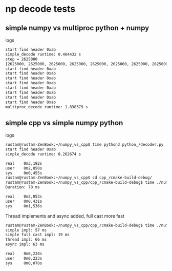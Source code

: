 # np decode tests
## simple numpy vs multiproc python + numpy
logs
```bash
start find header 0xab
simple_decode runtime: 0.404432 s
step = 2625000
[2625000, 2625000, 2625000, 2625000, 2625000, 2625000, 2625000, 2625000]
start find header 0xab
start find header 0xab
start find header 0xab
start find header 0xab
start find header 0xab
start find header 0xab
start find header 0xab
start find header 0xab
multiproc_decode runtime: 1.838379 s
```

## simple cpp vs simple numpy python
logs
```bash
rustam@rustam-ZenBook:~/numpy_vs_cpp$ time python3 python_/decoder.py 
start find header 0xab
simple_decode runtime: 0.262674 s

real    0m3,192s
user    0m2,850s
sys     0m0,455s
rustam@rustam-ZenBook:~/numpy_vs_cpp$ cd cpp_/cmake-build-debug/
rustam@rustam-ZenBook:~/numpy_vs_cpp/cpp_/cmake-build-debug$ time ./numpy_vs_cpp 
Duration: 78 ms

real    0m2,053s
user    0m0,431s
sys     0m1,536s

```
Thread implements and async added, full cast more fast
```bash
rustam@rustam-ZenBook:~/numpy_vs_cpp/cpp_/cmake-build-debug$ time ./numpy_vs_cpp 
simple impl: 57 ms
simple full cast impl: 19 ms
thread impl: 66 ms
async impl: 63 ms

real    0m0,234s
user    0m0,223s
sys     0m0,070s


```




